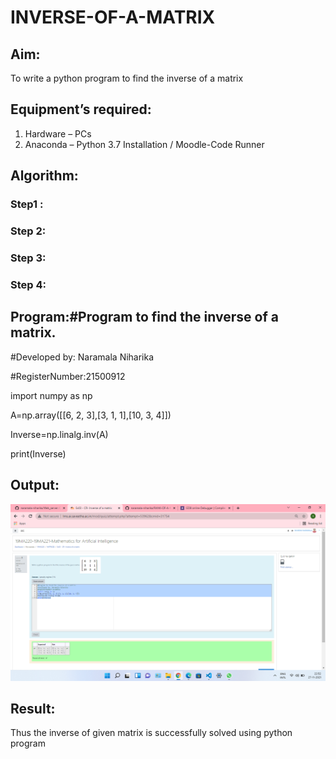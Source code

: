 # INVERSE-OF-A-MATRIX
## Aim:
To write a python program to find the inverse of a matrix
## Equipment’s required:
1. 	Hardware – PCs
2. 	Anaconda – Python 3.7 Installation / Moodle-Code Runner
## Algorithm:
### Step1 : 
### Step 2: 
### Step 3: 
### Step 4: 

## Program:#Program to find the inverse of a matrix.
#Developed by: Naramala Niharika

#RegisterNumber:21500912

import numpy as np

A=np.array([[6, 2, 3],[3, 1, 1],[10, 3, 4]])

Inverse=np.linalg.inv(A)

print(Inverse)

## Output:
![output](https://github.com/naramala-niharika/INVERSE-OF-A-MATRIX/blob/main/Screenshot%20(16).png?raw=true)

## Result:
Thus the inverse of given matrix is successfully solved using python program

